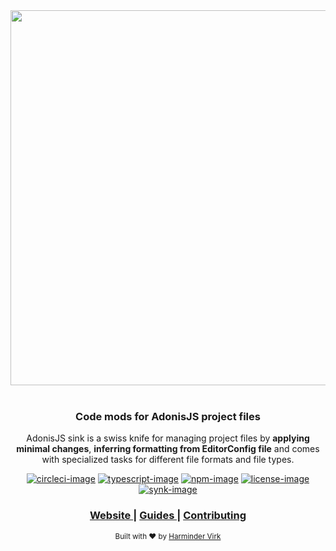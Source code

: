 <div align="center">
  <img src="https://res.cloudinary.com/adonisjs/image/upload/q_100/v1558612869/adonis-readme_zscycu.jpg" width="600px">
</div>

<br />

<div align="center">
  <h3>Code mods for AdonisJS project files</h3>
  <p>AdonisJS sink is a swiss knife for managing project files by <strong>applying minimal changes</strong>, <strong>inferring formatting from EditorConfig file</strong> and comes with specialized tasks for different file formats and file types.</p>
</div>

<div align="center">

[![circleci-image]][circleci-url] [![typescript-image]][typescript-url] [![npm-image]][npm-url] [![license-image]][license-url] [![synk-image]][synk-url]

</div>

<div align="center">
  <h3>
    <a href="https://adonisjs.com">
      Website
    </a>
    <span> | </span>
    <a href="https://adonisjs.com/packages/sink">
      Guides
    </a>
    <span> | </span>
    <a href="CONTRIBUTING.md">
      Contributing
    </a>
  </h3>
</div>

<div align="center">
  <sub>Built with ❤︎ by <a href="https://github.com/thetutlage">Harminder Virk</a>
</div>

[circleci-image]: https://img.shields.io/circleci/project/github/adonisjs/sink/master.svg?style=for-the-badge&logo=circleci
[circleci-url]: https://circleci.com/gh/adonisjs/sink "circleci"

[typescript-image]: https://img.shields.io/badge/Typescript-294E80.svg?style=for-the-badge&logo=typescript
[typescript-url]:  "typescript"

[npm-image]: https://img.shields.io/npm/v/@adonisjs/sink/alpha.svg?style=for-the-badge&logo=npm
[npm-url]: https://npmjs.org/package/@adonisjs/sink/v/alpha "npm"

[license-image]: https://img.shields.io/npm/l/@adonisjs/sink?color=blueviolet&style=for-the-badge
[license-url]: LICENSE.md "license"

[synk-image]: https://img.shields.io/snyk/vulnerabilities/github/adonisjs/sink?label=Synk%20Vulnerabilities&style=for-the-badge
[synk-url]: https://snyk.io/test/github/adonisjs/sink?targetFile=package.json "synk"
